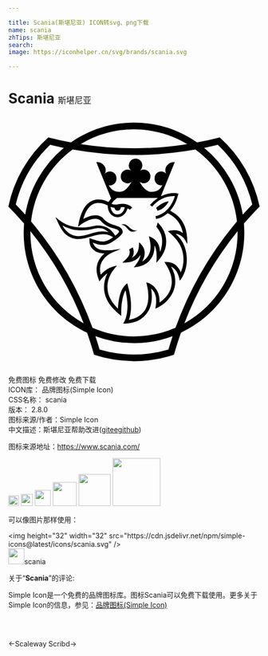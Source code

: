 ```yaml
---

title: Scania(斯堪尼亚) ICON转svg、png下载
name: scania
zhTips: 斯堪尼亚
search: 
image: https://iconhelper.cn/svg/brands/scania.svg

---
```


# Scania  <small style="font-size: 60%;font-weight: 100">斯堪尼亚</small>

<div id="svg" class="svg-wrap">
<svg role="img" viewBox="0 0 24 24" xmlns="http://www.w3.org/2000/svg"><title>Scania icon</title><path d="M12 .6c-2.167 0-4.264.667-6.019 1.888a32.768 32.768 0 0 1-2.167-.48A12.262 12.262 0 0 0 0 8.615a32.75 32.75 0 0 1 1.5 1.636c-.3705 4.3908 2.0301 8.5486 6.018 10.423.247.699.47 1.404.668 2.117a12.266 12.266 0 0 0 7.629 0c.197-.713.42-1.419.667-2.118 3.9876-1.8737 6.3882-6.0307 6.018-10.421.482-.563.982-1.11 1.5-1.636a12.261 12.261 0 0 0-3.814-6.609c-.716.185-1.439.345-2.167.481A10.535 10.535 0 0 0 12 .6zm0 .642c1.806 0 3.562.494 5.086 1.407a32.724 32.724 0 0 1-10.172 0A9.896 9.896 0 0 1 12 1.242zM3.994 2.715c.431.107.865.204 1.301.293a10.537 10.537 0 0 0-3.687 6.387c-.295-.332-.597-.659-.904-.98a11.619 11.619 0 0 1 3.29-5.7zm16.012 0a11.62 11.62 0 0 1 3.29 5.7c-.307.321-.609.648-.904.98a10.537 10.537 0 0 0-3.687-6.387c.436-.089.87-.186 1.301-.293zm-13.873.454a33.353 33.353 0 0 0 11.734 0 9.885 9.885 0 0 1 3.966 6.873 33.352 33.352 0 0 0-5.866 10.16 9.89 9.89 0 0 1-7.935 0 33.367 33.367 0 0 0-5.866-10.16 9.895 9.895 0 0 1 3.967-6.873zm6.018.867a.662.662 0 0 0-.448 1.132.652.652 0 0 0-.971.573.652.652 0 0 0 1.03.535c-.241.404-.606.944-1.13.944-.547 0-.811-.228-1.052-.633a.548.548 0 0 0 .318-.021c.316-.105.493-.423.404-.823-.079-.354-.456-.55-.799-.45a.637.637 0 0 0-.291.18.698.698 0 0 0 .064-.519c-.098-.349-.512-.628-.873-.574l1.415 3.475c-.073.078-.18.196-.256.329-.302-.153-.909-.379-1.514-.135a1.553 1.553 0 0 0-.522.349c-.45.45-.676 1.2-.793 1.731a8.3307 8.3307 0 0 0-.08.415c.188-.141.31-.23.424-.306.102-.068.2-.124.336-.194.247-.127.583-.264.886-.264.163 0 .347.043.472.148.045.037.405.543 1.114.729.666.175.68.287.69.377 0 0-.116.19-.367.365a2.685 2.685 0 0 0-.346-.445c-.331-.346-.862-.532-1.296-.529-.413.004-.718.192-1.526.192-.82 0-1.39-.207-1.81-.454-.302-.164-.52-.37-.723-.535.108.263.213.472.307.684.07.151.327.667.648.947.413.35.822.465 1.224.465.408 0 .81-.119 1.206-.236.39-.116.766-.228 1.142-.228.487 0 .752.163.964.294a6.196 6.196 0 0 1-.225.15c-.3.191-.539.262-.771.262-.286 0-.801-.15-1.25-.33a1.2368 1.2368 0 0 0-.006.102v.116c0 .253.041.557.326.85.123.125.275.222.454.29.187.07.407.105.646.117-.109.1-.211.194-.31.316-.24.296-.435.692-.435 1.202 0 .262.046.481.111.691.047.149.093.284.157.445l.212-.255c.004-.004.236-.278.555-.51a2.98 2.98 0 0 0-.326 1.325c0 1.012.563 1.834 1.332 2.48 0 0 .183.163.312.263-.003-.162 0-.267 0-.408 0-.493.08-1.448.405-2.025.035.135.075.334.11.558.045.298.081.641.081.94 0 .496-.072.863-.156 1.127-.098.304-.18.42-.255.547a3.34 3.34 0 0 0 .882-.09 2.3 2.3 0 0 0 1.72-1.555c.09-.283.136-.596.136-.94 0-.198-.018-.403-.046-.603l-.024-.16c.055.044.093.085.14.138.18.207.343.524.343 1.036 0 .175-.01.445-.084.749.174-.058.351-.163.52-.27.204-.13.397-.284.572-.46.48-.48.811-1.117.818-1.845.005-.475-.096-.855-.32-1.299-.024-.048-.052-.097-.077-.146.052.022.101.05.147.08.255.164.42.424.53.718.066.177.114.35.147.554.074-.09.162-.212.262-.385.201-.348.414-.883.414-1.647 0-.375-.049-.806-.22-1.255a2.883 2.883 0 0 0-.85-1.202c.2643.0287.511.146.7.333.125.126.223.28.313.452l.095.19c.009-.093.008-.123.01-.204-.02-1.351-.397-2.34-1.626-2.978l-.007-.004c.43-.488.638-1.038.783-1.63-.296-.075-.843-.138-1.673.25l1.32-3.254c-.362-.054-.775.225-.873.574a.695.695 0 0 0 .065.519.642.642 0 0 0-.292-.181c-.343-.1-.72.097-.8.451-.088.4.089.718.405.822.134.04.177.045.318.021-.241.405-.494.629-1.041.629-.524 0-.892-.535-1.133-.94 0 0 .246.122.385.122a.651.651 0 0 0 .645-.657.652.652 0 0 0-.645-.658.634.634 0 0 0-.33.093.694.694 0 0 0 .202-.481.651.651 0 0 0-.645-.658zm3.608 3.585h.147l-.047.14c-.151.447-.629 1.516-1.802 1.779l.005.022.05.247c.497-.092.817-.303 1.107-.555.742.361 1.242.961 1.42 1.76l.034.157a.668.668 0 0 0-.114-.1 1.345 1.345 0 0 0-.719-.194c-.262 0-.489.063-.602.102.186.159.337.297.471.431.41.411.677.803.837 1.235.12.326.18.67.18 1.048 0 .403-.072.772-.213 1.098-.011.026-.04.092-.052.127a.706.706 0 0 0-.044-.126c-.341-.72-.91-.872-1.328-.872-.07 0-.13.004-.184.008l.006.01c.278.428.698 1.075.698 1.87 0 .26-.048.516-.142.759a2.4 2.4 0 0 1-.55.83c-.118.117-.222.214-.397.333l-.1.071a.465.465 0 0 0 .02-.12c.024-.897-.475-1.61-1.272-1.827l.018.076c.087.353.186.752.186 1.292 0 .583-.145 1.066-.43 1.436a1.954 1.954 0 0 1-.688.556 2.23 2.23 0 0 1-.652.219l-.109.018c.011-.014.034-.063.045-.087a1.0898 1.0898 0 0 0 .054-.161c.124-.455.127-1.001.127-1.069 0-.845-.21-1.618-.336-2.08l-.026-.098c-.1.074-.166.14-.211.186l-.02.021c-.263.263-.455.723-.57 1.367-.035.197-.052.362-.07.537l-.013.195-.003.121s-.072-.08-.09-.098a4.643 4.643 0 0 1-.188-.204 3.207 3.207 0 0 1-.483-.71 2.495 2.495 0 0 1-.177-.482 2.302 2.302 0 0 1-.07-.561c0-1.062.641-1.774.918-2.058l-.09.016a3.31 3.31 0 0 0-.326.08 2.172 2.172 0 0 0-.546.252 3.171 3.171 0 0 0-.603.513s-.018-.083-.021-.107a2.518 2.518 0 0 1-.04-.391c0-.441.168-.833.5-1.163.312-.313.551-.413 1.265-.712l.218-.091-.314.043c-.438.062-.638.09-1.009.09-.525 0-.887-.107-1.106-.327a.75.75 0 0 1-.123-.158 1.549 1.549 0 0 1-.117-.243l.272.099c.054.017.117.036.17.05a1.9 1.9 0 0 0 .49.07c.444 0 .804-.194 1.24-.508.182-.13.336-.258.456-.378.182-.182.221-.28.222-.297-.008-.269-.016-.523-.951-.768a1.782 1.782 0 0 1-.913-.59.8119.8119 0 0 0-.063-.068 1.046 1.046 0 0 0-.682-.229c-.196 0-.409.043-.651.132a4.7942 4.7942 0 0 0-.395.166l-.108.05.036-.113c.04-.132.085-.252.144-.391.05-.118.1-.22.156-.314.184-.31.412-.522.676-.629.138-.056.288-.084.447-.084.385 0 .732.167.875.247.01.71.438 1.12.93 1.12a.856.856 0 0 0 .643-.275c.121-.122.196-.258.244-.366.039-.087.067-.15.07-.2l.005.001a.496.496 0 0 1 .211.132l.236-.21a1.118 1.118 0 0 0-.401-.264 1.424 1.424 0 0 0-.464-.098 1.68 1.68 0 0 0-.36.026c-.123.02-.222.048-.396.048a.693.693 0 0 1-.358-.09 1.73 1.73 0 0 1 .525-.535l.006-.004h3.817l.074.003a3.287 3.287 0 0 0-.747.655l.215.17c.498-.622 1.272-1.01 2.02-1.01v.001zm-.457.494c-.621.08-1.182.635-1.182.635l.127.27c.293-.062.521-.22.69-.389.248-.248.347-.437.365-.516zm-5.542.543l.138.038c.055.016.132.032.207.042l.036.006.007.035a.27.27 0 0 0 .072.144.302.302 0 0 0 .43 0 .297.297 0 0 0 .088-.196l.002-.048.047-.002a2.6025 2.6025 0 0 1 .22 0l.117.008-.018.07a.852.852 0 0 1-.228.425.609.609 0 0 1-.469.192.578.578 0 0 1-.41-.175.81.81 0 0 1-.219-.43l-.02-.109zm4.513 1.49l-.133.416c.085.098.148.19.2.267.146.214.238.41.29.614.05.2.056.392.056.57 0 .142-.015.285-.046.425-.022.101-.053.21-.079.293-.024.08-.079.226-.079.226s-.008-.165-.023-.255-.029-.186-.053-.264a1.437 1.437 0 0 0-.353-.604 1.41 1.41 0 0 0-.35-.253 1.821 1.821 0 0 0-.284-.118c.022.083.045.173.07.28.064.276.093.504.093.716 0 .337-.075.622-.232.871a1.323 1.323 0 0 1-.187.234 2.039 2.039 0 0 1-.386.316c.036-.06.065-.122.1-.193.042-.087.068-.18.087-.248.186-.657-.121-1.063-.37-1.312a2.3783 2.3783 0 0 0-.103-.098c-.004.092-.008.184-.014.277-.022.318-.08.68-.35.948a1.942 1.942 0 0 1-.139.13c-.052.042-.111.092-.19.14.033-.064.06-.096.11-.218a.97.97 0 0 0-.029-.78l-.34.183c.01.025.017.052.024.076a.71.71 0 0 1-.086.577c-.05.08-.115.16-.204.25-.079.077-.162.152-.235.218l-.156.141.139-.001c.15-.002.35-.01.563-.047.34-.062.605-.192.813-.4a1.34 1.34 0 0 0 .218-.287c-.01.11-.037.222-.084.34a2.265 2.265 0 0 1-.239.436c-.065.095-.138.2-.232.315l-.086.105.134-.02c.162-.023.323-.056.48-.098a1.742 1.742 0 0 0 1.078-.777c.1-.158.172-.323.218-.504a2.35 2.35 0 0 0 .066-.696c.03.052.057.109.083.172.054.136.09.29.11.47.01.112.016.235.016.385v.03c0 .144 0 .281-.011.436l-.011.152.103-.112c.134-.147.279-.315.427-.55a2.543 2.543 0 0 0 .332-1.978 2.31 2.31 0 0 0-.359-.76 3.15 3.15 0 0 0-.349-.417l-.018-.019zm-3.275.165a.5.5 0 0 0-.215.049c.273.029.341.113.467.238.066.067.129.138.194.204.12.12.231.219.436.219a.613.613 0 0 0 .157-.022.981.981 0 0 0 .305-.141.528.528 0 0 1-.203.041c-.511 0-.663-.588-1.14-.588h-.001zm-5.83.1c.06.038.186.127.365.2.167.07.343.135.55.184.278.065.586.097.94.097.326 0 .717-.052 1.162-.153.143-.032.292-.062.413-.062.215 0 .424.035.578.116.153.082.261.17.395.279a2.71 2.71 0 0 0-.48-.071c-.143-.01-.34.003-.465.022-.28.041-.525.114-.783.19l-.03.01c-.39.115-.759.224-1.123.224-.422 0-.803-.157-1.101-.455-.065-.065-.171-.17-.242-.27a1.994 1.994 0 0 1-.179-.31v-.001zm-3.061.567a32.694 32.694 0 0 1 5.084 8.805 9.895 9.895 0 0 1-5.086-8.647c0-.054 0-.106.002-.158zm19.786 0l.002.157a9.895 9.895 0 0 1-5.086 8.648 32.665 32.665 0 0 1 5.085-8.805h-.001zM8.313 21.007a10.535 10.535 0 0 0 7.375 0c-.14.423-.273.847-.396 1.274a11.616 11.616 0 0 1-6.583 0 33.2233 33.2233 0 0 0-.397-1.273l.001-.001z"/></svg>
</div>
<detail full-name='scania'></detail>

<div class="detail-page">
<p>
<span><span class="badge-success badge">免费图标</span> <span class="badge-success badge">免费修改</span>  <span class="badge-success badge">免费下载</span> </span>
<br/>
<span>
ICON库：
<span class="badge-secondary badge">品牌图标(Simple Icon)</span> 
</span>
<br/>
<span>
CSS名称：
<span class="badge-secondary badge">scania</span> 
</span>

<br/>
<span>
版本：
<span class="badge-secondary badge">2.8.0</span> 
</span>
<br/>
<span>图标来源/作者：<span class="badge-light badge">Simple Icon</span></span> 
<br/>
<span class="zh-detail">中文描述：<span class="badge-primary badge">斯堪尼亚</span><span class="help-link"><span>帮助改进</span>(<a href="https://gitee.com/liuwave/icon-helper/edit/master/json/brands/scania.json" target="_blank" rel="noopener noreferrer">gitee</a><a href="https://github.com/liuwave/icon-helper/edit/master/json/brands/scania.json" target="_blank" rel="noopener noreferrer">github</a></span>)</span><br/>
</p>
</div><div class="description description alert alert-light"><p>图标来源地址：<a href="https://www.scania.com/" target="_blank" rel="noopener noreferrer">https://www.scania.com/</a></p></div>
<div class="alert alert-dark">
<img height="21" width="21" src="https://cdn.jsdelivr.net/npm/simple-icons@latest/icons/scania.svg" />
<img height="24" width="24" src="https://cdn.jsdelivr.net/npm/simple-icons@latest/icons/scania.svg" />
<img height="32" width="32" src="https://cdn.jsdelivr.net/npm/simple-icons@latest/icons/scania.svg" />
<img height="48" width="48" src="https://cdn.jsdelivr.net/npm/simple-icons@latest/icons/scania.svg" />
<img height="64" width="64" src="https://cdn.jsdelivr.net/npm/simple-icons@latest/icons/scania.svg" />
<img height="96" width="96" src="https://cdn.jsdelivr.net/npm/simple-icons@latest/icons/scania.svg" />

</div>
<div>
  <p>可以像图片那样使用：    
  </p>
  <div class="alert alert-primary" style="font-size: 14px">
    &lt;img height="32" width="32" src="https://cdn.jsdelivr.net/npm/simple-icons@latest/icons/scania.svg" /&gt;
    <copy-btn content='<img height="32" width="32" src="https://cdn.jsdelivr.net/npm/simple-icons@latest/icons/scania.svg" />'></copy-btn>
  </div>
  <div class="alert alert-secondary">
    <img height="32" width="32" src="https://cdn.jsdelivr.net/npm/simple-icons@latest/icons/scania.svg" />scania
    <copy-btn content="scania" btn-title="复制图标名称"></copy-btn>
  </div>
</div>
<div class="icon-detail__container">
<p>关于“<b>Scania</b>”的评论:</p>
</div>
<Vssue title="关于“Scania”的评论" />
<div><p>Simple Icon是一个免费的品牌图标库。图标Scania可以免费下载使用。更多关于  Simple Icon的信息，参见：<a target="_blank" href="https://iconhelper.cn/brands.html">品牌图标(Simple Icon)</a>
</p></div>


<div style="padding:2rem 0 " class="page-nav"><p class="inner"><span class="prev">←<router-link to="/icon/scaleway.html">Scaleway</router-link></span> <span class="next"><router-link to="/icon/scribd.html">Scribd</router-link>→</span></p></div>
